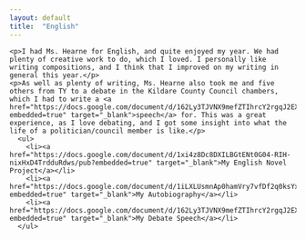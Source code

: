```yaml
---
layout: default
title:  "English"
---
```

<html>
  <body>

    <p>I had Ms. Hearne for English, and quite enjoyed my year. We had plenty of creative work to do, which I loved. I personally like writing compositions, and I think that I improved on my writing in general this year.</p>
    <p>As well as plenty of writing, Ms. Hearne also took me and five others from TY to a debate in the Kildare County Council chambers, which I had to write a <a href="https://docs.google.com/document/d/162Ly3TJVNX9mefZTIhrcY2rgqJ2EXqkBef9k17bpR2U/pub?embedded=true" target="_blank">speech</a> for. This was a great experience, as I love debating, and I got some insight into what the life of a politician/council member is like.</p>
      <ul>
        <li><a href="https://docs.google.com/document/d/1xi4z8Dc8DXILBGtENt0G04-RIH-nixHxD4TrdduRdws/pub?embedded=true" target="_blank">My English Novel Project</a></li>
        <li><a href="https://docs.google.com/document/d/1iLXLUsmnAp0hamVry7vfDf2q0ksYx2c2lE6kkXGEIR0/pub?embedded=true" target="_blank">My Autobiography</a></li>
        <li><a href="https://docs.google.com/document/d/162Ly3TJVNX9mefZTIhrcY2rgqJ2EXqkBef9k17bpR2U/pub?embedded=true" target="_blank">My Debate Speech</a></li> 
      </ul>
  </body>
</html>
